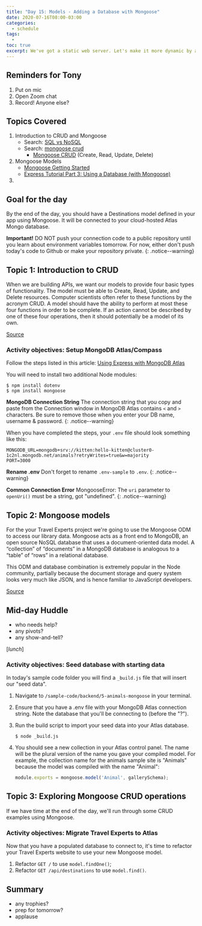 ```yaml
---
title: "Day 15: Models - Adding a Database with Mongoose"
date: 2020-07-16T08:00-03:00
categories:
  - schedule
tags:
  - 
toc: true
excerpt: We've got a static web server. Let's make it more dynamic by adding a database. While we're at it, let's make it live on Heroku.
---
```

## Reminders for Tony
1. Put on mic
2. Open Zoom chat
3. Record! Anyone else?

## Topics Covered
1. Introduction to CRUD and Mongoose
    - Search: [SQL vs NoSQL](https://www.google.com/search?q=sql+vs+nosql)
    - Search: [mongoose crud](https://www.google.com/search?q=mongoose+crud)
      - [Mongoose CRUD](https://coursework.vschool.io/mongoose-crud/) (Create, Read, Update, Delete)
2. Mongoose Models
    - [Mongoose Getting Started](https://mongoosejs.com/docs/)
    - [Express Tutorial Part 3: Using a Database (with Mongoose)](https://developer.mozilla.org/en-US/docs/Learn/Server-side/Express_Nodejs/mongoose)
3. 

## Goal for the day
By the end of the day, you should have a Destinations model defined in your app using Mongoose. It will be connected to your cloud-hosted Atlas Mongo database.

**Important!** DO NOT push your connection code to a public repository until you learn about environment variables tomorrow. For now, either don't push today's code to Github or make your repository private.
{: .notice--warning}

## Topic 1: Introduction to CRUD
When we are building APIs, we want our models to provide four basic types of functionality. The model must be able to Create, Read, Update, and Delete resources. Computer scientists often refer to these functions by the acronym CRUD. A model should have the ability to perform at most these four functions in order to be complete. If an action cannot be described by one of these four operations, then it should potentially be a model of its own. 

[Source](https://www.codecademy.com/articles/what-is-crud)

### Activity objectives: Setup MongoDB Atlas/Compass
Follow the steps listed in this article: [Using Express with MongoDB Atlas](https://kaloraat.com/articles/how-to-use-mongodb-atlas)

You will need to install two additional Node modules:

```shell
$ npm install dotenv
$ npm install mongoose
```

**MongoDB Connection String** The connection string that you copy and paste from the Connection window in MongoDB Atlas contains `<` and `>` characters. Be sure to remove those when you enter your DB name, username & password.
{: .notice--warning}

When you have completed the steps, your `.env` file should look something like this:

```shell
MONGODB_URL=mongodb+srv://kitten:hello-kitten@cluster0-1c2nl.mongodb.net/animals?retryWrites=true&w=majority
PORT=3000
```

**Rename .env** Don't forget to rename `.env-sample` to `.env`.
{: .notice--warning}

**Common Connection Error** MongooseError: The `uri` parameter to `openUri()` must be a string, got "undefined".
{: .notice--warning}

## Topic 2: Mongoose models
For the your Travel Experts project we're going to use the Mongoose ODM to access our library data. Mongoose acts as a front end to MongoDB, an open source NoSQL database that uses a document-oriented data model. A “collection” of “documents” in a MongoDB database is analogous to a “table” of “rows” in a relational database.

This ODM and database combination is extremely popular in the Node community, partially because the document storage and query system looks very much like JSON, and is hence familiar to JavaScript developers.

[Source](https://developer.mozilla.org/en-US/docs/Learn/Server-side/Express_Nodejs/mongoose)

## Mid-day Huddle
- who needs help?
- any pivots?
- any show-and-tell?

[*lunch*]

### Activity objectives: Seed database with starting data
In today's sample code folder you will find a `_build.js` file that will insert our "seed data".
1. Navigate to `/sample-code/backend/5-animals-mongoose` in your terminal.
2. Ensure that you have a .env file with your MongoDB Atlas connection string. Note the database that you'll be connecting to (before the "?").
3. Run the build script to import your seed data into your Atlas database.

    ```shell
    $ node _build.js
    ```

4. You should see a new collection in your Atlas control panel. The name will be the plural version of the name you gave your compiled model. For example, the collection name for the animals sample site is "Animals" because the model was compiled with the name "Animal":

    ```js
    module.exports = mongoose.model('Animal', gallerySchema);
    ```

## Topic 3: Exploring Mongoose CRUD operations
If we have time at the end of the day, we'll run through some CRUD examples using Mongoose.

### Activity objectives: Migrate Travel Experts to Atlas
Now that you have a populated database to connect to, it's time to refactor your Travel Experts website to use your new Mongoose model.
1. Refactor `GET /` to use `model.findOne()`;
2. Refactor `GET /api/destinations` to use `model.find()`.

## Summary
- any trophies?
- prep for tomorrow?
- applause